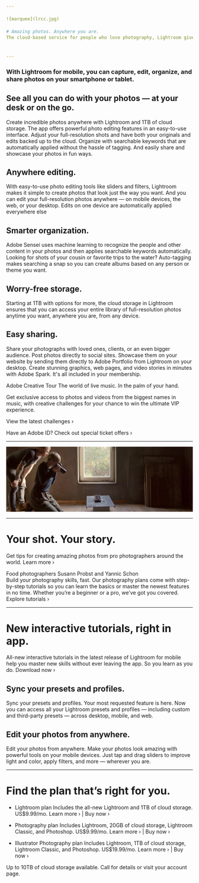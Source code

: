 ```yaml
---

![marquee](lrcc.jpg)

# Amazing photos. Anywhere you are.
The cloud-based service for people who love photography, Lightroom gives you everything you need to edit, organize, store, and share your photos across desktop, mobile, and web.


---
```


### With Lightroom for mobile, you can capture, edit, organize, and share photos on your smartphone or tablet.

## See all you can do with your photos — at your desk or on the go.
Create incredible photos anywhere with Lightroom and 1TB of cloud storage. The app offers powerful photo editing features in an easy-to-use interface. Adjust your full-resolution shots and have both your originals and edits backed up to the cloud. Organize with searchable keywords that are automatically applied without the hassle of tagging. And easily share and showcase your photos in fun ways.

## Anywhere editing.

With easy-to-use photo editing tools like sliders and filters, Lightroom makes it simple to create photos that look just the way you want. And you can edit your full-resolution photos anywhere — on mobile devices, the web, or your desktop. Edits on one device are automatically applied everywhere else

## Smarter organization.

Adobe Sensei uses machine learning to recognize the people and other content in your photos and then applies searchable keywords automatically. Looking for shots of your cousin or favorite trips to the water? Auto-tagging makes searching a snap so you can create albums based on any person or theme you want.

## Worry-free storage.

Starting at 1TB with options for more, the cloud storage in Lightroom ensures that you can access your entire library of full-resolution photos anytime you want, anywhere you are, from any device.

## Easy sharing.

Share your photographs with loved ones, clients, or an even bigger audience. Post photos directly to social sites. Showcase them on your website by sending them directly to Adobe Portfolio from Lightroom on your desktop. Create stunning graphics, web pages, and video stories in minutes with Adobe Spark. It's all included in your membership.

Adobe Creative Tour
The world of live music.
In the palm of your hand.
 
Get exclusive access to photos and videos from the biggest names in music, with creative challenges for your chance to win the ultimate VIP experience.

View the latest challenges  ›

Have an Adobe ID? Check out special ticket offers  ›

---

![marquee](photographers.jpg)

---


# Your shot. Your story.
Get tips for creating amazing photos from pro photographers around the world.
Learn more ›

Food photographers Susann Probst and Yannic Schon    
Build your photography skills, fast.
Our photography plans come with step-by-step tutorials so you can learn the basics or master the newest features in no time. Whether you’re a beginner or a pro, we’ve got you covered.
Explore tutorials ›

---

# New interactive tutorials, right in app.
All-new interactive tutorials in the latest release of Lightroom for mobile help you master new skills without ever leaving the app. So you learn as you do.
Download now ›

## Sync your presets and profiles.
Sync your presets and profiles.
Your most requested feature is here. Now you can access all your Lightroom presets and profiles — including custom and third-party presets — across desktop, mobile, and web.

## Edit your photos from anywhere.
Edit your photos from anywhere.
Make your photos look amazing with powerful tools on your mobile devices. Just tap and drag sliders to improve light and color, apply filters, and more — wherever you are.

---

# Find the plan that’s right for you.

- Lightroom plan
  Includes the all-new Lightroom and 1TB of cloud storage.
  US$9.99/mo.
  Learn more › | Buy now ›

- Photography plan
  Includes Lightroom, 20GB of cloud storage, Lightroom Classic, and Photoshop.
  US$9.99/mo.
  Learn more › | Buy now ›

- Illustrator
  Photography plan
  Includes Lightroom, 1TB of cloud storage, Lightroom Classic, and Photoshop.
  US$19.99/mo.
  Learn more › | Buy now ›

Up to 10TB of cloud storage available. Call for details or visit your account page.
